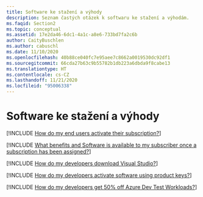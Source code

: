 ```yaml
---
title: Software ke stažení a výhody
description: Seznam častých otázek k softwaru ke stažení a výhodám.
ms.faqid: Section2
ms.topic: conceptual
ms.assetid: 17e2da46-6dc1-4a1c-a8e6-733bd7fa2c6b
author: CaityBuschlen
ms.author: cabuschl
ms.date: 11/10/2020
ms.openlocfilehash: 40b88ce040fc7e95aee7c8662a0019530dc92df1
ms.sourcegitcommit: 66cda27b63c9b55782b1db223a6dbda9f8cabe13
ms.translationtype: HT
ms.contentlocale: cs-CZ
ms.lasthandoff: 11/21/2020
ms.locfileid: "95006338"
---
```

# <a name="software-downloads-and-benefits"></a>Software ke stažení a výhody

[!INCLUDE [How do my end users activate their subscription?](includes/activate-subscriptions.md)]

[!INCLUDE [What benefits and Software is available to my subscriber once a subscription has been assigned?](includes/available-benefits.md)]

[!INCLUDE [How do my developers download Visual Studio?](includes/download-visual-studio.md)]

[!INCLUDE [How do my developers activate software using product keys?](includes/activate-with-product-keys.md)]

[!INCLUDE [How do my developers get 50% off Azure Dev Test Workloads?](includes/azure-dev-test-discount.md)]

